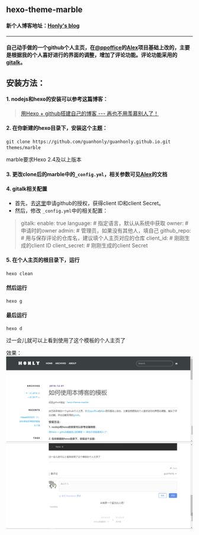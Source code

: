 ## hexo-theme-marble

#### 新个人博客地址：[Honly's blog](https://guanhonly.github.io/)
* * *
#### 自己动手做的一个github个人主页，在[@ppoffice](https://github.com/ppoffice)的[Alex](https://github.com/ppoffice/hexo-theme-alex)项目基础上改的，主要是根据我的个人喜好进行的界面的调整，增加了评论功能。评论功能采用的[gitalk](https://github.com/gitalk/gitalk)。

## 安装方法：
#### 1. nodejs和hexo的安装可以参考这篇博客：
> [用Hexo + github搭建自己的博客 --- 再也不用羡慕别人了！
](https://blog.csdn.net/Hoshea_chx/article/details/78826689)

#### 2. 在你新建的hexo目录下，安装这个主题：
```
git clone https://github.com/guanhonly/guanhonly.github.io.git themes/marble
```
marble要求Hexo 2.4及以上版本

#### 3. 更改clone后的marble中的`_config.yml`，相关参数可见[Alex](https://github.com/ppoffice/hexo-theme-alex)的文档

#### 4. gitalk相关配置
* 首先，去[这里](https://github.com/settings/applications/new)申请github的授权，获得client ID和client Secret。
* 然后，修改 `_config.yml`中的相关配置：
> gitalk:
  enable: true
  language: # 指定语言，默认从系统中获取
  owner: # 申请时的owner
  admin: # 管理员，如果没有其他人，填自己
  github_repo: # 用与保存评论的仓库名，建议填个人主页对应的仓库
  client_id: # 刚刚生成的client ID
  client_secret: # 刚刚生成的client Secret

#### 5. 在个人主页的根目录下，运行
```
hexo clean
```
#### 然后运行
```
hexo g
```
#### 最后运行
```
hexo d
```
过一会儿就可以上看到使用了这个模板的个人主页了

效果：
![](https://raw.githubusercontent.com/guanhonly/HonlyBlogHelper/master/images/oldBlog1.png)
![](https://raw.githubusercontent.com/guanhonly/HonlyBlogHelper/master/images/oldBlog2.png)